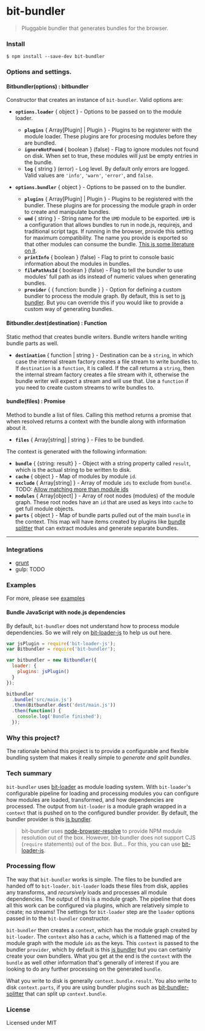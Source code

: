 # bit-bundler
> Pluggable bundler that generates bundles for the browser.


### Install

```
$ npm install --save-dev bit-bundler
```


### Options and settings.

#### Bitbundler(options) : bitbundler

Constructor that creates an instance of `bit-bundler`.  Valid options are:

- **`options.loader`** { object } - Options to be passed on to the module loader.
  - **`plugins`** { Array[Plugin] | Plugin } - Plugins to be registerer with the module loader. These plugins are for procesing modules before they are bundled.
  - **`ignoreNotFound`** { boolean } (false) - Flag to ignore modules not found on disk. When set to true, these modules will just be empty entries in the bundle.
  - **`log`** { string } (error) - Log level. By default only errors are logged. Valid values are `'info'`, `'warn'`, `'error'`, and `false`.

- **`options.bundler`** { object } - Options to be passed on to the bundler.
  - **`plugins`** { Array[Plugin] | Plugin } - Plugins to be registered with the bundler. These plugins are for processing the module graph in order to create and manipulate bundles.
  - **`umd`** { string } - String name for the `UMD` module to be exported. `UMD` is a configuration that allows bundles to run in node.js, requirejs, and traditional script tags. If running in the browser, provide this setting for maximum compatibility. The name you provide is exported so that other modules can consume the bundle. [This is some literature on it](https://github.com/umdjs/umd).
  - **`printInfo`** { boolean } (false) - Flag to print to console basic information about the modules in bundles.
  - **`filePathAsId`** { boolean } (false) - Flag to tell the bundler to use modules' full path as ids instead of numeric values when generating bundles.
  - **`provider`** { { function: bundle } } - Option for defining a custom bundler to process the module graph. By default, this is set to [js bundler](https://github.com/MiguelCastillo/bit-bundler-browserpack). But you can override this if you would like to provide a custom way of generating bundles.


#### Bitbundler.dest(destination) : Function

Static method that creates bundle writers. Bundle writers handle writing bundle parts as well.

- **`destination`** { function | string } - Destination can be a `string`, in which case the internal stream factory creates a file stream to write bundles to. If `destination` is a `function`, it is called. If the call returns a `string`, then the internal stream factory creates a file stream with it, otherwise the bundle writer will expect a stream and will use that. Use a `function` if you need to create custom streams to write bundles to.


#### bundle(files) : Promise

Method to bundle a list of files. Calling this method returns a promise that when resolved returns a context with the bundle along with information about it.

- **`files`** { Array[string] | string } - Files to be bundled.

The context is generated with the following information:

- **`bundle`** { {string: result} } - Object with a string property called `result`, which is the actual string to be written to disk.
- **`cache`** { object } - Map of modules by module `id`.
- **`exclude`** { Array[string] } - Array of module `ids` to exclude from `bundle`. TODO: [Allow matching more than module ids](https://github.com/MiguelCastillo/bit-bundler/issues/47)
- **`modules`** { Array[object] } - Array of root nodes (modules) of the module graph. These root nodes have an `id` that are used as keys into `cache` to get full module objects.
- **`parts`** { object } - Map of bundle parts pulled out of the main `bundle` in the context. This map will have items created by plugins like [bundle splitter](https://github.com/MiguelCastillo/bit-bundler-splitter) that can extract modules and generate separate bundles.

---

### Integrations

- [grunt](https://github.com/MiguelCastillo/grunt-bit-bundler)
- gulp: TODO


### Examples

For more, please see [examples](https://github.com/MiguelCastillo/bit-bundler/tree/master/examples)

#### Bundle JavaScript with node.js dependencies

By default, `bit-bundler` does not understand how to process module dependencies.  So we will rely on [bit-loader-js](https://github.com/MiguelCastillo/bit-loader-js) to help us out here.

``` javascript
var jsPlugin = require('bit-loader-js');
var Bitbundler = require('bit-bundler');

var bitbundler = new Bitbundler({
  loader: {
    plugins: jsPlugin()
  }
});

bitbundler
  .bundle('src/main.js')
  .then(Bitbundler.dest('dest/main.js'))
  .then(function() {
    console.log('Bundle finished');
  });
```


### Why this project?

The rationale behind this project is to provide a configurable and flexible bundling system that makes it really simple to *generate and split bundles*.


### Tech summary

`bit-bundler` uses [bit-loader](https://github.com/MiguelCastillo/bit-loader) as module loading system. With `bit-loader`'s configurable pipeline for loading and processing modules you can configure how modules are loaded, transformed, and how dependencies are processed. The output from `bit-loader` is a module graph wrapped in a `context` that is pushed on to the configured bundler provider. By default, the bundler provider is this [js bundler](https://github.com/MiguelCastillo/bit-bundler-browserpack).

> bit-bundler uses [node-browser-resolve](https://github.com/defunctzombie/node-browser-resolve) to provide NPM module resolution out of the box.  However, bit-bundler does not support CJS (`require` statements) out of the box. But... For this, you can use [bit-loader-js](https://github.com/MiguelCastillo/bit-loader-js).


### Processing flow

The way that `bit-bundler` works is simple. The files to be bundled are handed off to `bit-loader`. `bit-loader` loads these files from disk, applies any transforms, and *recursively* loads and processes all module dependencies. The output of this is a module graph. The pipeline that does all this work can be configured via plugins, which are relatively simple to create; no streams! The settings for `bit-loader` step are the `loader` options passed in to the `bit-bundler` constructor.

`bit-bundler` then creates a `context`, which has the module graph created by `bit-loader`. The `context` also has a `cache`, which is a flattened map of the module graph with the module `ids` as the keys.  This `context` is passed to the bundler `provider`, which by default is this [js bundler](https://github.com/MiguelCastillo/bit-bundler-browserpack) but you can certainly create your own bundlers. What you get at the end is the `context` with the `bundle` as well other information that's generally of interest if you are looking to do any further processing on the generated `bundle`.

What you write to disk is generally `context.bundle.result`. You also write to disk `context.parts`, if you are using bundler plugins such as [bit-bundler-splitter](https://github.com/MiguelCastillo/bit-bundler-splitter) that can split up `context.bundle`.


### License

Licensed under MIT
